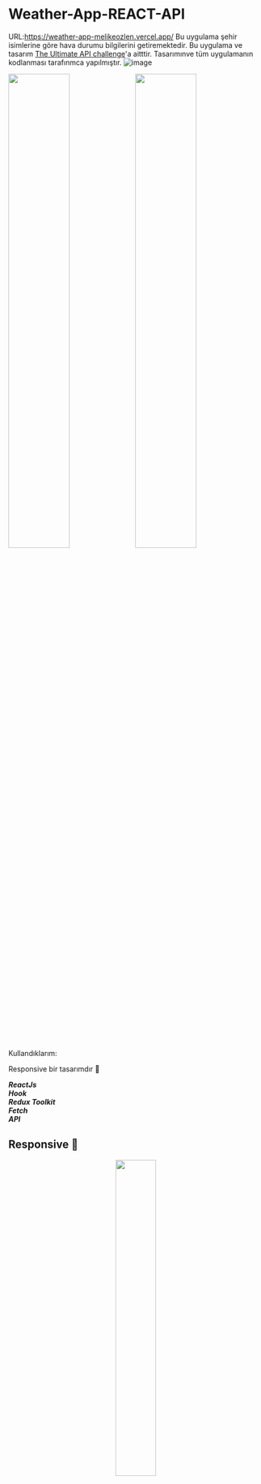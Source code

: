 # Weather-App-REACT-API

URL:https://weather-app-melikeozlen.vercel.app/
Bu uygulama şehir isimlerine göre hava durumu bilgilerini getiremektedir. Bu uygulama ve tasarım <a href="https://theultimateapichallenge.com/weather-api-react" rel="nofollow">The Ultimate API challenge</a>'a aitttir. Tasarımınve tüm uygulamanın kodlanması tarafınmca yapılmıştır.
![image](https://user-images.githubusercontent.com/44196940/170874149-3f36a373-1914-4f0e-ae88-36eeb580ae2e.png)

<p>
 <img width="49%"  src="https://user-images.githubusercontent.com/44196940/170873002-7b292fdd-897d-4f1d-994d-520d4f474bfc.png">
 <img width="49%"  src="https://user-images.githubusercontent.com/44196940/170873073-173145f3-3e22-4d0b-a47f-9aa7b9c4fb92.png">
</p>
<p>
  
</p>

Kullandıklarım:  

Responsive bir tasarımdır :rotating_light:

***ReactJs***  
***Hook***  
***Redux Toolkit***  
***Fetch***  
***API***  

## Responsive :star2:  
<p align="center">
 <img  width="40%"  src="https://user-images.githubusercontent.com/44196940/170874043-e2e18489-969d-43b7-9d75-e63b6a7e4dc2.png">
</p>



